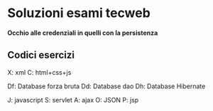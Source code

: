 # Soluzioni esami tecweb

**Occhio alle credenziali in quelli con la persistenza**

## Codici esercizi 

X: xml
C: html+css+js

Df: Database forza bruta
Dd: Database dao
Dh: Database Hibernate

J: javascript
S: servlet
A: ajax
O: JSON
P: jsp
